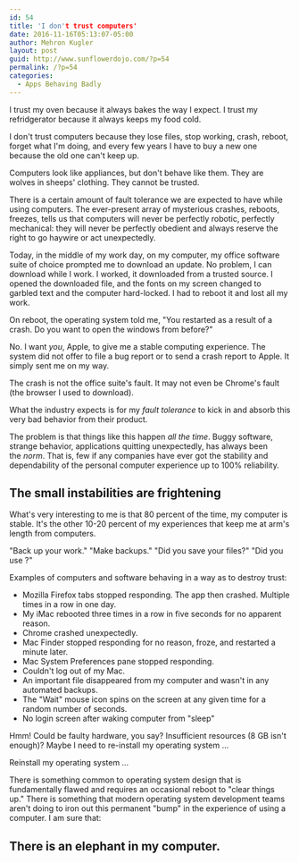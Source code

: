 ```yaml
---
id: 54
title: 'I don't trust computers'
date: 2016-11-16T05:13:07-05:00
author: Mehron Kugler
layout: post
guid: http://www.sunflowerdojo.com/?p=54
permalink: /?p=54
categories:
  - Apps Behaving Badly
---
```

I trust my oven because it always bakes the way I expect. I trust my refridgerator because it always keeps my food cold.

I don't trust computers because they lose files, stop working, crash, reboot, forget what I'm doing, and every few years I have to buy a new one because the old one can't keep up.

Computers look like appliances, but don't behave like them. They are wolves in sheeps' clothing. They cannot be trusted.

<!--more-->

There is a certain amount of fault tolerance we are expected to have while using computers. The ever-present array of mysterious crashes, reboots, freezes, tells us that computers will never be perfectly robotic, perfectly mechanical: they will never be perfectly obedient and always reserve the right to go haywire or act unexpectedly.

Today, in the middle of my work day, on my computer, my office software suite of choice prompted me to download an update. No problem, I can download while I work. I worked, it downloaded from a trusted source. I opened the downloaded file, and the fonts on my screen changed to garbled text and the computer hard-locked. I had to reboot it and lost all my work.

On reboot, the operating system told me, "You restarted as a result of a crash. Do you want to open the windows from before?"

No. I want _you_, Apple, to give me a stable computing experience. The system did not offer to file a bug report or to send a crash report to Apple. It simply sent me on my way.

The crash is not the office suite's fault. It may not even be Chrome's fault (the browser I used to download).

What the industry expects is for my _fault tolerance_ to kick in and absorb this very bad behavior from their product.

The problem is that things like this happen _all the time_. Buggy software, strange behavior, applications quitting unexpectedly, has always been the _norm_. That is, few if any companies have ever got the stability and dependability of the personal computer experience up to 100% reliability.

## The small instabilities are frightening

What's very interesting to me is that 80 percent of the time, my computer is stable. It's the other 10-20 percent of my experiences that keep me at arm's length from computers.

"Back up your work." "Make backups." "Did you save your files?" "Did you use <name of cloud file storage service here>?"

Examples of computers and software behaving in a way as to destroy trust:

  * Mozilla Firefox tabs stopped responding. The app then crashed. Multiple times in a row in one day.
  * My iMac rebooted three times in a row in five seconds for no apparent reason.
  * Chrome crashed unexpectedly.
  * Mac Finder stopped responding for no reason, froze, and restarted a minute later.
  * Mac System Preferences pane stopped responding.
  * Couldn't log out of my Mac.
  * An important file disappeared from my computer and wasn't in any automated backups.
  * The "Wait" mouse icon spins on the screen at any given time for a random number of seconds.
  * No login screen after waking computer from "sleep"

Hmm! Could be faulty hardware, you say? Insufficient resources (8 GB isn't enough)? Maybe I need to re-install my operating system &#8230;

Reinstall my operating system &#8230;

There is something common to operating system design that is fundamentally flawed and requires an occasional reboot to "clear things up." There is something that modern operating system development teams aren't doing to iron out this permanent "bump" in the experience of using a computer. I am sure that:

## There is an elephant in my computer.

&nbsp;

&nbsp;
